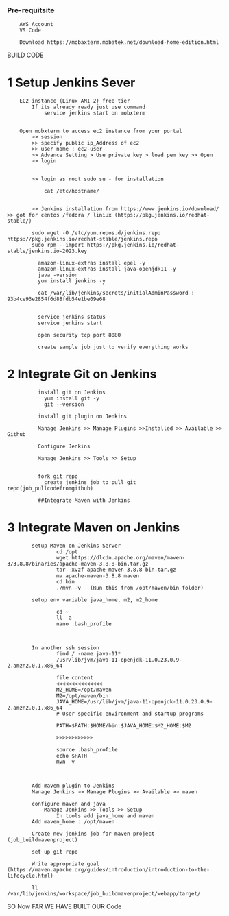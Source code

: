 ### Pre-requitsite
		AWS Account
		VS Code
		
		Download https://mobaxterm.mobatek.net/download-home-edition.html
BUILD CODE

# 1 Setup Jenkins Sever
		EC2 instance (Linux AMI 2) free tier
			If its already ready just use command 
				service jenkins start on mobxterm

		
		Open mobxterm to access ec2 instance from your portal
			>> session 
			>> specify public ip_Address of ec2 
			>> user name : ec2-user 
			>> Advance Setting > Use private key > load pem key >> Open
			>> login
			
			
			>> login as root sudo su - for installation

				cat /etc/hostname/

			
			>> Jenkins installation from https://www.jenkins.io/download/ >> got for centos /fedora / liniux (https://pkg.jenkins.io/redhat-stable/)
 				
			sudo wget -O /etc/yum.repos.d/jenkins.repo https://pkg.jenkins.io/redhat-stable/jenkins.repo
  			sudo rpm --import https://pkg.jenkins.io/redhat-stable/jenkins.io-2023.key

			  amazon-linux-extras install epel -y
			  amazon-linux-extras install java-openjdk11 -y
			  java -version
			  yum install jenkins -y
			  
			  cat /var/lib/jenkins/secrets/initialAdminPassword	:	93b4ce93e2854f6d88fdb54e1be09e68

			  
			  service jenkins status
			  service jenkins start
			  
			  open security tcp port 8080
			  
			  create sample job just to verify everything works

# 2 Integrate Git on Jenkins
			  
			  install git on Jenkins
				yum install git -y
				git --version

			  install git plugin on Jenkins	

			  Manage Jenkins >> Manage Plugins >>Installed >> Available >> Github

			  Configure Jenkins

			  Manage Jenkins >> Tools >> Setup 
			  
			  
			  fork git repo
			  	create jenkins job to pull git repo(job_pullcodefromgithub)
			  
			  ##Integrate Maven with Jenkins
# 3 Integrate Maven on Jenkins			  
			setup Maven on Jenkins Server
					cd /opt
					wget https://dlcdn.apache.org/maven/maven-3/3.8.8/binaries/apache-maven-3.8.8-bin.tar.gz
					tar -xvzf apache-maven-3.8.8-bin.tar.gz
					mv apache-maven-3.8.8 maven
					cd bin
					./mvn -v   (Run this from /opt/maven/bin folder)

			setup env variable java_home, m2, m2_home
			  		
					cd ~
					ll -a
					nano .bash_profile
					
					
					
			In another ssh session 
					find / -name java-11*
					/usr/lib/jvm/java-11-openjdk-11.0.23.0.9-2.amzn2.0.1.x86_64
					
					file content 
					<<<<<<<<<<<<<<<
					M2_HOME=/opt/maven
					M2=/opt/maven/bin
					JAVA_HOME=/usr/lib/jvm/java-11-openjdk-11.0.23.0.9-2.amzn2.0.1.x86_64
					# User specific environment and startup programs

					PATH=$PATH:$HOME/bin:$JAVA_HOME:$M2_HOME:$M2

					>>>>>>>>>>>>
					
					source .bash_profile
					echo $PATH
					mvn -v

	  
			  
			Add mavem plugin to Jenkins
			Manage Jenkins >> Manage Plugins >> Available >> maven

			configure maven and java
				Manage Jenkins >> Tools >> Setup 
					In tools add java_home and maven
			Add maven_home : /opt/maven
			
			Create new jenkins job for maven project (job_buildmavenproject)
			
			set up git repo
			
			Write appropriate goal (https://maven.apache.org/guides/introduction/introduction-to-the-lifecycle.html)
			
			ll /var/lib/jenkins/workspace/job_buildmavenproject/webapp/target/
			
 SO Now FAR WE HAVE BUILT OUR Code
 




					
					
	
			  
			  
			  
			  
			  
			  
			  
			  
			  
			  

			
			
			
			
		
